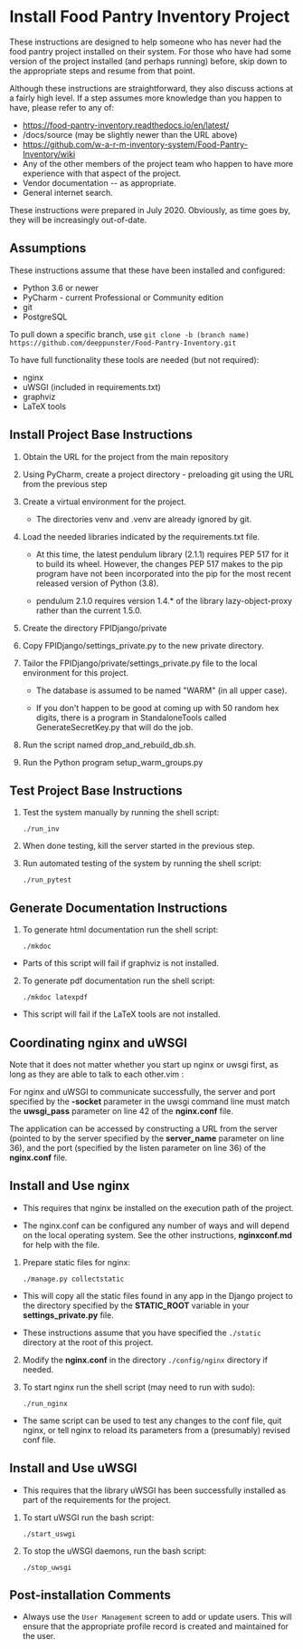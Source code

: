 # Install Food Pantry Inventory Project 

These instructions are designed to help someone who has never had the food
pantry project installed on their system.  For those who have had some
version of the project installed (and perhaps running) before, skip down to
the appropriate steps and resume from that point.

Although these instructions are straightforward, they also discuss actions
at a fairly high level.  If a step assumes more knowledge than you happen
to have, please refer to any of:

-   https://food-pantry-inventory.readthedocs.io/en/latest/
-   <Project Directory>/docs/source (may be slightly newer than the URL above)
-   https://github.com/w-a-r-m-inventory-system/Food-Pantry-Inventory/wiki
-   Any of the other members of the project team who happen to have more
    experience with that aspect of the project.
-   Vendor documentation -- as appropriate.
-   General internet search.

These instructions were prepared in July 2020.  Obviously, as time goes by,
they will be increasingly out-of-date.  

## Assumptions

These instructions assume that these have been installed and configured:

-   Python 3.6 or newer
-   PyCharm - current Professional or Community edition
-   git
-   PostgreSQL

To pull down a specific branch, use
    ```git clone -b (branch name) https://github.com/deeppunster/Food-Pantry-Inventory.git```

To have full functionality these tools are needed (but not required):

-   nginx
-   uWSGI (included in requirements.txt)
-   graphviz
-   LaTeX tools

## Install Project Base Instructions

1.  Obtain the URL for the project from the main repository

2.  Using PyCharm, create a project directory - preloading git using the URL
 from the previous step

3.  Create a virtual environment for the project.

    -   The directories venv and .venv are already ignored by git.
    
4.  Load the needed libraries indicated by the requirements.txt file.

    -   At this time, the latest pendulum library (2.1.1) requires PEP 517 for
     it to build its wheel.  However, the changes PEP 517 makes to the pip
     program have not been incorporated into the pip for the most recent
     released version of Python (3.8).
     
     -  pendulum 2.1.0 requires version 1.4.* of the library lazy-object-proxy 
     rather than the current 1.5.0.

5.  Create the directory FPIDjango/private

6.  Copy FPIDjango/settings_private.py to the new private directory.

7.  Tailor the FPIDjango/private/settings_private.py file to the local
    environment for this project.
 
    -   The database is assumed to be named "WARM" (in all upper case).
    
    -   If you don't happen to be good at coming up with 50 random hex digits,
        there is a program in StandaloneTools called GenerateSecretKey.py
        that will do the job.
    
8.  Run the script named drop_and_rebuild_db.sh.

9.  Run the Python program setup_warm_groups.py
        
## Test Project Base Instructions
    
1.  Test the system manually by running the shell script:

    ```./run_inv```
    
2.  When done testing, kill the server started in the previous step.

3. Run automated testing of the system by running the shell script:

    ```./run_pytest```
    
## Generate Documentation Instructions

1.  To generate html documentation run the shell script:

    ```./mkdoc```

-    Parts of this script will fail if graphviz is not installed.
    
2.  To generate pdf documentation run the shell script:

    ```./mkdoc latexpdf```

-    This script will fail if the LaTeX tools are not installed.


## Coordinating nginx and uWSGI

Note that it does not matter whether you start up nginx or uwsgi
first, as long as they are able to talk to each other.vim :

For nginx and uWSGI to communicate successfully, the server and port
specified by the __-socket__ parameter in the uwsgi command line must match
the __uwsgi_pass__ parameter on line 42 of the __nginx.conf__ file.

The application can be accessed by constructing a URL from the server
(pointed to by the server specified by the __server_name__ parameter on line
36), and the port (specified by the listen parameter on line 36) of the
__nginx.conf__ file.

## Install and Use nginx

-   This requires that nginx be installed on the execution path of the project.

-   The nginx.conf can be configured any number of ways and will depend on
    the local operating system. See the other instructions, **nginxconf.md**
    for help with the file. 

1.  Prepare static files for nginx:

    ```./manage.py collectstatic```
    
-   This will copy all the static files found in any app in the Django
    project to the directory specified by the __STATIC_ROOT__ variable in
    your __settings_private.py__ file.
    
-   These instructions assume that you have specified the ```./static```
    directory at the root of this project.
    
2.  Modify the __nginx.conf__ in the directory ```./config/nginx``` 
    directory if needed.
    
3.  To start nginx run the shell script (may need to run with sudo):

    ```./run_nginx```
    
-   The same script can be used to test any changes to the conf file, quit
    nginx, or tell nginx to reload its parameters from a (presumably) 
    revised conf file.
    
## Install and Use uWSGI

-   This requires that the library uWSGI has been successfully installed as
    part of the requirements for the project.

1.  To start uWSGI run the bash script:

    ```./start_uswgi```
    
2.  To stop the uWSGI daemons, run the bash script:

    ```./stop_uwsgi```
    

        
## Post-installation Comments

-   Always use the ``User Management`` screen to add or update users.  This
    will ensure that the appropriate profile record is created and maintained
    for the user.

